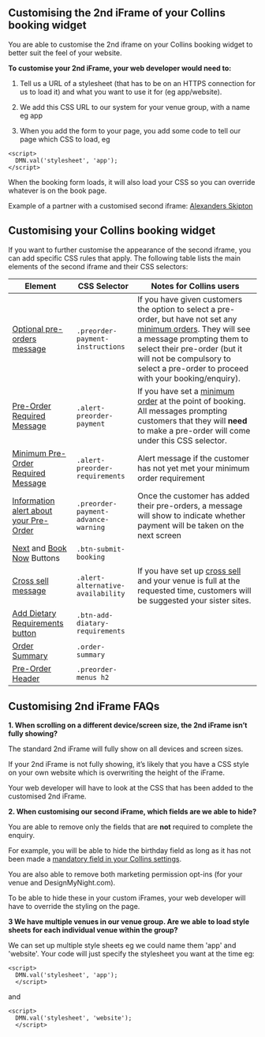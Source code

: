## Customising the 2nd iFrame of your Collins booking widget
You are able to customise the 2nd iframe on your Collins booking widget to better suit the feel of your website. 

**To customise your 2nd iFrame, your web developer would need to:**

1. Tell us a URL of a stylesheet (that has to be on an HTTPS connection for us to load it) and what you want to use it for (eg app/website).

1. We add this CSS URL to our system for your venue group, with a name eg app

1. When you add the form to your page, you add some code to tell our page which CSS to load, eg

```
<script>
  DMN.val('stylesheet', 'app');  
</script>
```

When the booking form loads, it will also load your CSS so you can override whatever is on the book page.

Example of a partner with a customised second iframe: [Alexanders Skipton](https://alexanders-skipton.com/)

## Customising your Collins booking widget

If you want to further customise the appearance of the second iframe, you can add specific CSS rules that apply. The following table lists the main elements of the  second iframe and their CSS selectors:

Element | CSS Selector | Notes for Collins users
--------|------|-----
[Optional pre-orders message](https://static.designmynight.com/uploads/2018/10/preorder-payment-instruction-optimised.png) | `.preorder-payment-instructions`| If you have given customers the option to select a pre-order, but have not set any [minimum orders](https://collins.uservoice.com/knowledgebase/articles/1128079-booking-types-allowing-customers-to-pre-order-fr). They will see a message prompting them to select their pre-order (but it will not be compulsory to select a pre-order to proceed with your booking/enquiry). 
[Pre-Order Required Message](https://static.designmynight.com/uploads/2018/10/alert-preorder-payment-optimised.png) |`.alert-preorder-payment`| If you have set a [minimum order](https://collins.uservoice.com/knowledgebase/articles/1128079-booking-types-allowing-customers-to-pre-order-fr) at the point of booking. All messages prompting customers that they will **need** to make a pre-order will come under this CSS selector.
[Minimum Pre-Order Required Message](https://static.designmynight.com/uploads/2018/10/alert-preorder-requirements.png)|`.alert-preorder-requirements`| Alert message if the customer has not yet met your minimum order requirement 
[Information alert about your Pre-Order](https://content.designmynight.com/uploads/2018/10/preorder-payment-advance-warning.png)|`.preorder-payment-advance-warning`| Once the customer has added their pre-orders, a message will show to indicate whether payment will be taken on the next screen
[Next](https://static.designmynight.com/uploads/2018/10/btn-submit-booking-next.png) and [Book Now](https://static.designmynight.com/uploads/2018/10/btn-submit-booking.png) Buttons|`.btn-submit-booking`|
[Cross sell message](https://static.designmynight.com/uploads/2018/10/alert-alternative-availability-optimised.png)|`.alert-alternative-availability`| If you have set up [cross sell](https://collins.uservoice.com/knowledgebase/articles/478043-booking-types-cross-sell-your-venues-to-the-cust) and your venue is full at the requested time, customers will be suggested your sister sites. 
[Add Dietary Requirements button](https://static.designmynight.com/uploads/2018/10/btn-add-diatary-requirements.png) |`.btn-add-diatary-requirements`|
[Order Summary](https://static.designmynight.com/uploads/2018/10/Order-Summary.png) |`.order-summary`|
[Pre-Order Header](https://static.designmynight.com/uploads/2018/10/preorder-menus-h2-optimised.png)|`.preorder-menus h2`|

## Customising 2nd iFrame FAQs

**1. When scrolling on a different device/screen size, the 2nd iFrame isn’t fully showing?**

The standard 2nd iFrame will fully show on all devices and screen sizes.

If your 2nd iFrame is not fully showing, it’s likely that you have a CSS style on your own website which is overwriting the height of the iFrame.

Your web developer will have to look at the CSS that has been added to the customised 2nd iFrame. 

**2. When customising our second iFrame, which fields are we able to hide?**

You are able to remove only the fields that are **not** required to complete the enquiry. 

For example, you will be able to hide the birthday field as long as it has not been made a [mandatory field in your Collins settings](https://collins.uservoice.com/knowledgebase/articles/1112770-booking-types-making-the-birthday-field-mandator).

You are also able to remove both marketing permission opt-ins (for your venue and DesignMyNight.com).

To be able to hide these in your custom iFrames, your web developer will have to override the styling on the page. 

**3 We have multiple venues in our venue group. Are we able to load style sheets for each individual venue within the group?**

We can set up multiple style sheets eg we could name them 'app' and 'website'. Your code will just specify the stylesheet you want at the time eg: 

```
<script>
  DMN.val('stylesheet', 'app');
  </script>
  ```

and

```
<script>
  DMN.val('stylesheet', 'website');
  </script>
  ```




